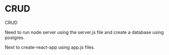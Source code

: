 # CRUD
CRUD


Need to run node server using the server.js file and create a database using postgres.

Next to create-react-app using app.js files.



